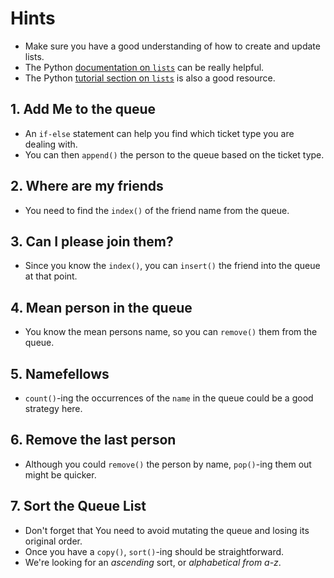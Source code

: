 # Hints

- Make sure you have a good understanding of how to create and update lists.
- The Python [documentation on `lists`][python lists] can be really helpful.
- The Python [tutorial section on `lists`][more on lists] is also a good resource.

## 1. Add Me to the queue

- An `if-else` statement can help you find which ticket type you are dealing with.
- You can then `append()` the person to the queue based on the ticket type.

## 2. Where are my friends

- You need to find the `index()` of the friend name from the queue.

## 3. Can I please join them?

- Since you know the `index()`, you can `insert()` the friend into the queue at that point.

## 4. Mean person in the queue

- You know the mean persons name, so you can `remove()` them from the queue.

## 5. Namefellows

-  `count()`-ing the occurrences of the `name` in the queue could be a good strategy here.

## 6. Remove the last person

- Although you could `remove()` the person by name, `pop()`-ing them out might be quicker.

## 7. Sort the Queue List

- Don't forget that You need to avoid mutating the queue and losing its original order.
- Once you have a `copy()`, `sort()`-ing should be straightforward.
- We're looking for an _ascending_ sort, or _alphabetical from a-z_.

[python lists]: https://docs.python.org/3.11/library/stdtypes.html#list
[more on lists]: https://docs.python.org/3.11/tutorial/datastructures.html#more-on-lists